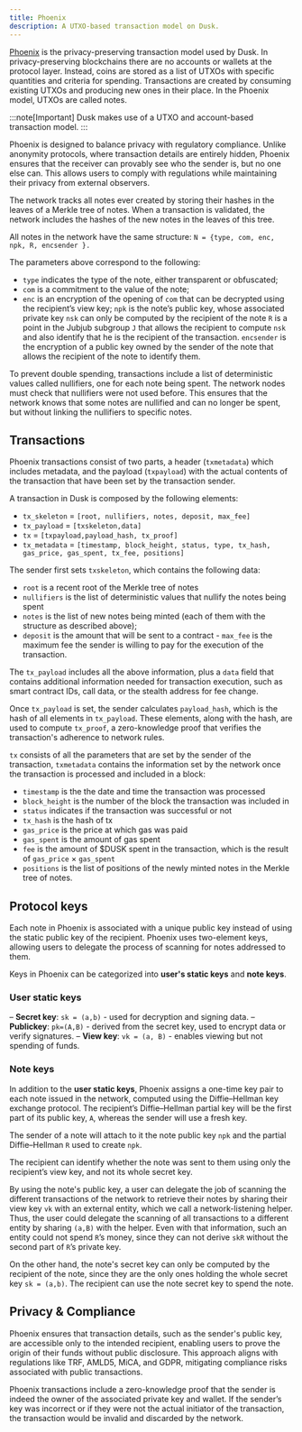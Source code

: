 ```yaml
---
title: Phoenix
description: A UTXO-based transaction model on Dusk.
---
```


<a href="https://github.com/dusk-network/phoenix/blob/master/docs/protocol.pdf" target="_blank">Phoenix</a> is the privacy-preserving transaction model used by Dusk. In privacy-preserving blockchains there are no accounts or wallets at the protocol layer. Instead, coins are stored as a list of UTXOs with specific quantities and criteria for spending. Transactions are created by consuming existing UTXOs and producing new ones in their place. In the Phoenix model, UTXOs are called notes.

:::note[Important]
Dusk makes use of a UTXO and account-based transaction model. 
:::

Phoenix is designed to balance privacy with regulatory compliance. Unlike anonymity protocols, where transaction details are entirely hidden, Phoenix ensures that the receiver can provably see who the sender is, but no one else can. This allows users to comply with regulations while maintaining their privacy from external observers.

The network tracks all notes ever created by storing their hashes in the leaves of a Merkle tree of notes. When a transaction is validated, the network includes the hashes of the new notes in the leaves of this tree.

All notes in the network have the same structure:
`N = {type, com, enc, npk, R, encsender }.`

The parameters above correspond to the following:
- `type` indicates the type of the note, either transparent or obfuscated;
- `com` is a commitment to the value of the note; 
- `enc` is an encryption of the opening of `com` that can be decrypted using the recipient’s view key; 
`npk` is the note’s public key, whose associated private key `nsk` can only be computed by the recipient of the note
`R` is a point in the Jubjub subgroup `J` that allows the recipient to compute `nsk` and also identify that he is the recipient of the transaction. 
`encsender` is the encryption of a public key owned by the sender of the note that allows the recipient of the note to identify them.

To prevent double spending, transactions include a list of deterministic values called nullifiers, one for each note being spent. The network nodes must check that nullifiers were not used before. This ensures that the network knows that some notes are nullified and can no longer be spent, but without linking the nullifiers to specific notes.

## Transactions

Phoenix transactions consist of two parts, a header (`txmetadata`) which includes metadata, and the payload (`txpayload`) with the actual contents of the transaction that have been set by the transaction sender.

A transaction in Dusk is composed by the following elements:
- `tx_skeleton` = `[root, nullifiers, notes, deposit, max_fee]`
- `tx_payload` = `[txskeleton,data]`
- `tx` = `[txpayload,payload_hash, tx_proof]`
- `tx_metadata` = `[timestamp, block_height, status, type, tx_hash, gas_price, gas_spent, tx_fee, positions]`

The sender first sets `txskeleton`, which contains the following data:
- `root` is a recent root of the Merkle tree of notes
- `nullifiers` is the list of deterministic values that nullify the notes being spent
- `notes` is the list of new notes being minted (each of them with the structure as described above);
- `deposit` is the amount that will be sent to a contract - `max_fee` is the maximum fee the sender is willing to pay for the execution of the transaction.

The `tx_payload` includes all the above information, plus a `data` field that contains additional information needed for transaction execution, such as smart contract IDs, call data, or the stealth address for fee change.

Once `tx_payload` is set, the sender calculates `payload_hash`, which is the hash of all elements in `tx_payload`. These elements, along with the hash, are used to compute `tx_proof`, a zero-knowledge proof that verifies the transaction's adherence to network rules.

`tx` consists of all the parameters that are set by the sender of the transaction, `txmetadata` contains the information set by the network once the transaction is processed and included in a block: 
- `timestamp` is the the date and time the transaction was processed
- `block_height` is the number of the block the transaction was included in
- `status` indicates if the transaction was successful or not
- `tx_hash` is the hash of tx
- `gas_price` is the price at which gas was paid
- `gas_spent` is the amount of gas spent
- `fee` is the amount of $DUSK spent in the transaction, which is the result of `gas_price` × `gas_spent`
- `positions` is the list of positions of the newly minted notes in the Merkle tree of notes.

## Protocol keys

Each note in Phoenix is associated with a unique public key instead of using the static public key of the recipient. Phoenix uses two-element keys, allowing users to delegate the process of scanning for notes addressed to them.

Keys in Phoenix can be categorized into **user's static keys** and **note keys**.

### User static keys

– **Secret key**: `sk = (a,b)` - used for decryption and signing data.
– **Publickey**: `pk=(A,B)` - derived from the secret key, used to encrypt data or verify signatures.
– **View key**: `vk = (a, B)` - enables viewing but not spending of funds.

### Note keys

In addition to the **user static keys**, Phoenix assigns a one-time key pair to each note issued in the network, computed using the Diffie–Hellman key exchange protocol. The recipient’s Diffie–Hellman partial key will be the first part of its public key, `A`, whereas the sender will use a fresh key.

The sender of a note will attach to it the note public key `npk` and the partial Diffie–Hellman `R` used to create `npk`.

The recipient can identify whether the note was sent to them using only the recipient’s view key, and not its whole secret key.

By using the note's public key, a user can delegate the job of scanning the different transactions of the network to retrieve their notes by sharing their view key `vk` with an external entity, which we call a network-listening helper. Thus, the user could delegate the scanning of all transactions to a different entity by sharing `(a,B)` with the helper. Even with that information, such an entity could not spend `R`’s money, since they can not derive `skR` without the second part of `R`’s private key.
 
On the other hand, the note's secret key can only be computed by the recipient of the note, since they are the only ones holding the whole secret key `sk = (a,b)`. The recipient can use the note secret key to spend the note.

## Privacy & Compliance

Phoenix ensures that transaction details, such as the sender's public key, are accessible only to the intended recipient, enabling users to prove the origin of their funds without public disclosure. This approach aligns with regulations like TRF, AMLD5, MiCA, and GDPR, mitigating compliance risks associated with public transactions.

Phoenix transactions include a zero-knowledge proof that the sender is indeed the owner of the associated private key and wallet. If the sender’s key was incorrect or if they were not the actual initiator of the transaction, the transaction would be invalid and discarded by the network.
